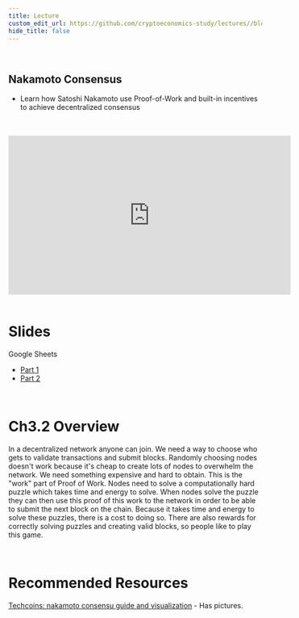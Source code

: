 ```yaml
---
title: Lecture
custom_edit_url: https://github.com/cryptoeconomics-study/lectures//blob/master/ch3/3.2/lecture.md
hide_title: false
---
```

<!-- This file is generated by /website/scripts/sync-util.js - changes will be overwritten! -->

<br />

## Nakamoto Consensus
- Learn how Satoshi Nakamoto use Proof-of-Work and built-in incentives to achieve decentralized consensus

<br />
<br />
<iframe
	width="560"
	height="315"
	src="https://www.youtube.com/embed/P8oudyBm5UI"
	frameborder="0"
	allow="accelerometer; autoplay; encrypted-media; gyroscope; picture-in-picture"
	allowfullscreen>
</iframe>
<br />
<br />

# Slides

Google Sheets
- [Part 1](https://docs.google.com/presentation/d/1WDOs1wBugeRmQ2hvZH7SICEqCk2Ci9doA-7yFHKkXNg/edit)
- [Part 2](https://docs.google.com/presentation/d/1hOo7Rt2jizAqd_08VPaTpgtCs7Je80sf9MQbB5dLosM/edit#slide=id.g578c7d3252_1_1947)

<br />

# Ch3.2 Overview

In a decentralized network anyone can join. We need a way to choose who gets to validate transactions and submit blocks. Randomly choosing nodes doesn't work because it's cheap to create lots of nodes to overwhelm the network. We need something expensive and hard to obtain. This is the "work" part of Proof of Work. Nodes need to solve a computationally hard puzzle which takes time and energy to solve. When nodes solve the puzzle they can then use this proof of this work to the network in order to be able to submit the next block on the chain. Because it takes time and energy to solve these puzzles, there is a cost to doing so. There are also rewards for correctly solving puzzles and creating valid blocks, so people like to play this game.

<br />

# Recommended Resources

[Techcoins: nakamoto consensu guide and visualization](https://techcoins.net/nakamoto-consensus/) - Has pictures.

<br />

